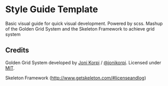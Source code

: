 # Style Guide Template

Basic visual guide for quick visual development. Powered by scss.
Mashup of the Golden Grid System and the Skeleton Framework to achieve grid system

## Credits

Golden Grid System developed by [Joni Korpi](http://jonikorpi.com/) / [@jonikorpi](http://twitter.com/jonikorpi/). Licensed under [MIT](http://opensource.org/licenses/mit-license.php).

Skeleton Framework (http://www.getskeleton.com/#licenseandlog)
